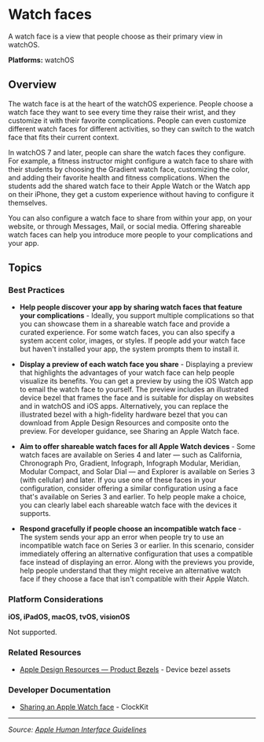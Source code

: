 # Watch faces

A watch face is a view that people choose as their primary view in watchOS.

**Platforms:** watchOS

## Overview

The watch face is at the heart of the watchOS experience. People choose a watch face they want to see every time they raise their wrist, and they customize it with their favorite complications. People can even customize different watch faces for different activities, so they can switch to the watch face that fits their current context.

In watchOS 7 and later, people can share the watch faces they configure. For example, a fitness instructor might configure a watch face to share with their students by choosing the Gradient watch face, customizing the color, and adding their favorite health and fitness complications. When the students add the shared watch face to their Apple Watch or the Watch app on their iPhone, they get a custom experience without having to configure it themselves.

You can also configure a watch face to share from within your app, on your website, or through Messages, Mail, or social media. Offering shareable watch faces can help you introduce more people to your complications and your app.

## Topics

### Best Practices

- **Help people discover your app by sharing watch faces that feature your complications** - Ideally, you support multiple complications so that you can showcase them in a shareable watch face and provide a curated experience. For some watch faces, you can also specify a system accent color, images, or styles. If people add your watch face but haven't installed your app, the system prompts them to install it.

- **Display a preview of each watch face you share** - Displaying a preview that highlights the advantages of your watch face can help people visualize its benefits. You can get a preview by using the iOS Watch app to email the watch face to yourself. The preview includes an illustrated device bezel that frames the face and is suitable for display on websites and in watchOS and iOS apps. Alternatively, you can replace the illustrated bezel with a high-fidelity hardware bezel that you can download from Apple Design Resources and composite onto the preview. For developer guidance, see Sharing an Apple Watch face.

- **Aim to offer shareable watch faces for all Apple Watch devices** - Some watch faces are available on Series 4 and later — such as California, Chronograph Pro, Gradient, Infograph, Infograph Modular, Meridian, Modular Compact, and Solar Dial — and Explorer is available on Series 3 (with cellular) and later. If you use one of these faces in your configuration, consider offering a similar configuration using a face that's available on Series 3 and earlier. To help people make a choice, you can clearly label each shareable watch face with the devices it supports.

- **Respond gracefully if people choose an incompatible watch face** - The system sends your app an error when people try to use an incompatible watch face on Series 3 or earlier. In this scenario, consider immediately offering an alternative configuration that uses a compatible face instead of displaying an error. Along with the previews you provide, help people understand that they might receive an alternative watch face if they choose a face that isn't compatible with their Apple Watch.

### Platform Considerations

**iOS, iPadOS, macOS, tvOS, visionOS**

Not supported.

### Related Resources

- [Apple Design Resources — Product Bezels](https://developer.apple.com/design/resources/) - Device bezel assets

### Developer Documentation

- [Sharing an Apple Watch face](https://developer.apple.com/documentation/clockkit/sharing_an_apple_watch_face) - ClockKit

---

*Source: [Apple Human Interface Guidelines](https://developer.apple.com/design/human-interface-guidelines/watch-faces)*